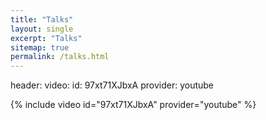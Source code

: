 ```yaml
---
title: "Talks"
layout: single
excerpt: "Talks"
sitemap: true
permalink: /talks.html
---
```


header:
  video:
    id: 97xt71XJbxA
    provider: youtube

{% include video id="97xt71XJbxA" provider="youtube" %}
